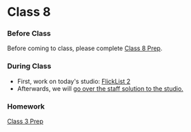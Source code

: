 
# Class 8

### Before Class
Before coming to class, please complete [Class 8 Prep](../class8-prep).

### During Class
* First, work on today's studio: [FlickList 2](../../materials/studios/flicklist2)
* Afterwards, we will <a href="https://youtu.be/9RoQL9rtQtU" target="_blank">go over the staff solution to the studio.</a>


### Homework
[Class 3 Prep](../class3-prep)
